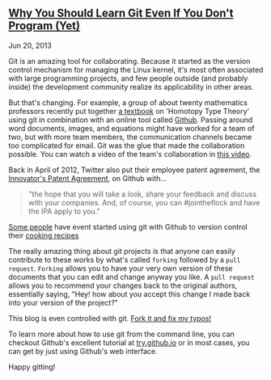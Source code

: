 ## [Why You Should Learn Git Even If You Don't Program (Yet)](/posts/why-you-should-learn-git.html)
Jun 20, 2013

Git is an amazing tool for collaborating. Because it started as the version control mechanism for managing the Linux kernel, it's most often associated with large programming projects, and few people outside (and probably inside) the development community realize its applicability in other areas. 

But that's changing. For example, a group of about twenty mathematics professors recently put together [a textbook](http://homotopytypetheory.org/book/) on 'Homotopy Type Theory' using git in combination with an online tool called [Github](https://github.com/HoTT/book).  Passing around word documents, images, and equations might have worked for a team of two, but with more team members, the communication channels became too complicated for email. Git was the glue that made the collaboration possible. You can watch a video of the team's collaboration in [this video](http://vimeo.com/68761218).

Back in April of 2012, Twitter also put their employee patent agreement, the [Innovator's Patent Agreement](https://blog.twitter.com/2012/introducing-innovators-patent-agreement), on Github with...

> "the hope that you will take a look, share your feedback and discuss with your companies. And, of course, you can #jointheflock and have the IPA apply to you."

[Some people](https://github.com/maxogden) have event started using git with Github to version control their [cooking recipes](https://github.com/maxogden/recipes/blob/master/soup/chicken.md)

The really amazing thing about git projects is that anyone can easily contribute to these works by what's called `forking` followed by a `pull request`. `Forking` allows you to have your very own version of these documents that you can edit and change anyway you like. A `pull request` allows you to recommend your changes back to the original authors, essentially saying, "Hey! how about you accept this change I made back into your version of the project?"

This blog is even controlled with git. [Fork it and fix my typos!](https://github.com/vicapow/vicapow.github.io/blob/master/pages/posts/why-you-should-learn-git.md)

To learn more about how to use git from the command line, you can checkout Github's excellent tutorial at [try.github.io](http://try.github.io/) or in most cases, you can get by just using Github's web interface.

Happy gitting!
